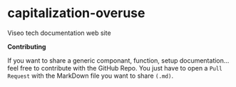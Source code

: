 # capitalization-overuse
Viseo tech documentation web site

**Contributing**

If you want to share a generic componant, function, setup documentation... feel free to contribute with the GitHub Repo.
You just have to open a `Pull Request` with the MarkDown file you want to share `(.md)`.
